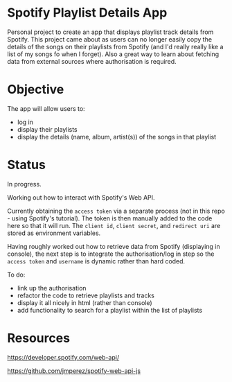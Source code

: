 # Spotify Playlist Details App
Personal project to create an app that displays playlist track details from Spotify. This project came about as users can no longer easily copy the details of the songs on their playlists from Spotify (and I'd really really like a list of my songs fo when I forget). Also a great way to learn about fetching data from external sources where authorisation is required.

# Objective

The app will allow users to: 
* log in
* display their playlists
* display the details (name, album, artist(s)) of the songs in that playlist

# Status

In progress. 

Working out how to interact with Spotify's Web API.

Currently obtaining the `access token` via a separate process (not in this repo - using Spotify's tutorial). The token is then manually added to the code here so that it will run. The `client id`, `client secret`, and `redirect uri` are stored as environment variables.

Having roughly worked out how to retrieve data from Spotify (displaying in console), the next step is to integrate the authorisation/log in step so the `access token` and `username` is dynamic rather than hard coded.

To do:
* link up the authorisation
* refactor the code to retrieve playlists and tracks
* display it all nicely in html (rather than console)
* add functionality to search for a playlist within the list of playlists 

# Resources
https://developer.spotify.com/web-api/

https://github.com/jmperez/spotify-web-api-js